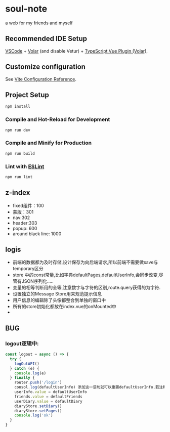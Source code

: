 <!--
 * @Author: Gro lin
 * @Date: 2024-04-10 07:09:02
 * @LastEditors: Gro lin
 * @LastEditTime: 2024-11-17 21:14:30
-->

# soul-note

a web for my friends and myself

## Recommended IDE Setup

[VSCode](https://code.visualstudio.com/) + [Volar](https://marketplace.visualstudio.com/items?itemName=Vue.volar) (and disable Vetur) + [TypeScript Vue Plugin (Volar)](https://marketplace.visualstudio.com/items?itemName=Vue.vscode-typescript-vue-plugin).

## Customize configuration

See [Vite Configuration Reference](https://vitejs.dev/config/).

## Project Setup

```sh
npm install
```

### Compile and Hot-Reload for Development

```sh
npm run dev
```

### Compile and Minify for Production

```sh
npm run build
```

### Lint with [ESLint](https://eslint.org/)

```sh
npm run lint
```

## z-index

- fixed组件：100
- 蒙版：301
- nav:302
- header:303
- popup: 600
- around black line: 1000

## logis

- 前端的数据都为及时存储,设计保存为向后端请求,所以前端不需要做save与temporary区分
- store 中的const常量,比如字典defaultPages,defaultUserInfo,会同步改变,尽管有JSON序列化.....
- 变量的相等判断用的全等,注意数字与字符的区别,route.query获得的为字符.
- 设置独立的Message Store用来规范提示信息
- 用户信息的编辑除了头像都整合到单独的窗口中
- 所有的store初始化都放在index.vue的onMounted中
-

## BUG

### logout逻辑中:

```js
const logout = async () => {
  try {
    logOutAPI()
  } catch (e) {
    console.log(e)
  } finally {
    router.push('/login')
    consol.log(defaultUserInfo) 添加这一语句就可以重置defaultUserInfo,若注释则....
    userInfo.value = defaultUserInfo
    friends.value = defaultFriends
    userDiary.value = defaultDiary
    diaryStore.setDiary()
    diaryStore.setPages()
    console.log('ok')
  }
}
```
